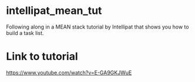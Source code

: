 # intellipat_mean_tut
Following along in a MEAN stack tutorial by Intellipat that shows you how to build a task list.

# Link to tutorial
https://www.youtube.com/watch?v=E-GA9GKJWuE

